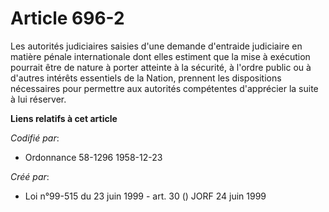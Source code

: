 # Article 696-2

Les autorités judiciaires saisies d'une demande d'entraide judiciaire en matière pénale internationale dont elles estiment
que la mise à exécution pourrait être de nature à porter atteinte à la sécurité, à l'ordre public ou à d'autres intérêts
essentiels de la Nation, prennent les dispositions nécessaires pour permettre aux autorités compétentes d'apprécier la suite
à lui réserver.

**Liens relatifs à cet article**

_Codifié par_:

  - Ordonnance 58-1296 1958-12-23

_Créé par_:

  - Loi n°99-515 du 23 juin 1999 - art. 30 () JORF 24 juin 1999
